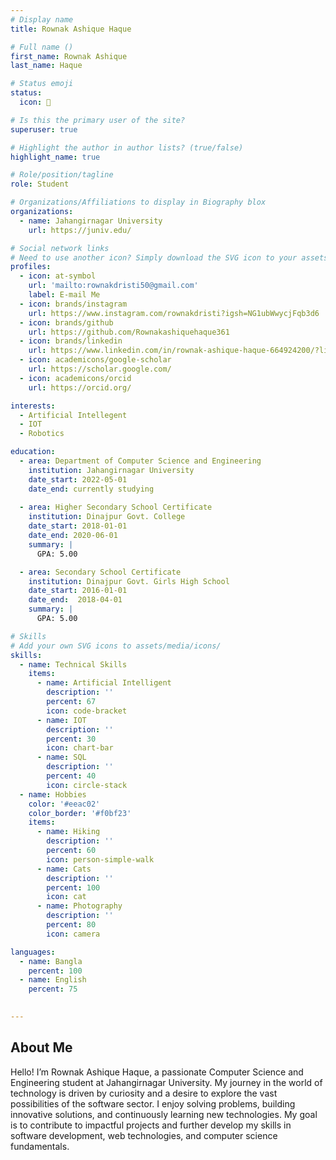 ```yaml
---
# Display name
title: Rownak Ashique Haque 

# Full name ()
first_name: Rownak Ashique
last_name: Haque

# Status emoji
status:
  icon: 🌿

# Is this the primary user of the site?
superuser: true

# Highlight the author in author lists? (true/false)
highlight_name: true

# Role/position/tagline
role: Student

# Organizations/Affiliations to display in Biography blox
organizations:
  - name: Jahangirnagar University
    url: https://juniv.edu/

# Social network links
# Need to use another icon? Simply download the SVG icon to your assets/media/icons/ folder.
profiles:
  - icon: at-symbol
    url: 'mailto:rownakdristi50@gmail.com'
    label: E-mail Me
  - icon: brands/instagram
    url: https://www.instagram.com/rownakdristi?igsh=NG1ubWwycjFqb3d6
  - icon: brands/github
    url: https://github.com/Rownakashiquehaque361
  - icon: brands/linkedin
    url: https://www.linkedin.com/in/rownak-ashique-haque-664924200/?lipi=urn%3Ali%3Apage%3Ad_flagship3_feed%3BzbDsivBITei%2FMTNaNcKBCA%3D%3D
  - icon: academicons/google-scholar
    url: https://scholar.google.com/
  - icon: academicons/orcid
    url: https://orcid.org/

interests:
  - Artificial Intellegent
  - IOT
  - Robotics

education:
  - area: Department of Computer Science and Engineering
    institution: Jahangirnagar University
    date_start: 2022-05-01
    date_end: currently studying
    
  - area: Higher Secondary School Certificate
    institution: Dinajpur Govt. College
    date_start: 2018-01-01
    date_end: 2020-06-01
    summary: |
      GPA: 5.00

  - area: Secondary School Certificate
    institution: Dinajpur Govt. Girls High School
    date_start: 2016-01-01
    date_end:  2018-04-01
    summary: |
      GPA: 5.00

# Skills
# Add your own SVG icons to assets/media/icons/
skills:
  - name: Technical Skills
    items:
      - name: Artificial Intelligent
        description: ''
        percent: 67
        icon: code-bracket
      - name: IOT
        description: ''
        percent: 30
        icon: chart-bar
      - name: SQL
        description: ''
        percent: 40
        icon: circle-stack
  - name: Hobbies
    color: '#eeac02'
    color_border: '#f0bf23'
    items:
      - name: Hiking
        description: ''
        percent: 60
        icon: person-simple-walk
      - name: Cats
        description: ''
        percent: 100
        icon: cat
      - name: Photography
        description: ''
        percent: 80
        icon: camera

languages:
  - name: Bangla
    percent: 100
  - name: English
    percent: 75
  

---
```


## About Me

Hello! I’m Rownak Ashique Haque, a passionate Computer Science and Engineering student at Jahangirnagar University. My journey in the world of technology is driven by curiosity and a desire to explore the vast possibilities of the software sector. I enjoy solving problems, building innovative solutions, and continuously learning new technologies. My goal is to contribute to impactful projects and further develop my skills in software development, web technologies, and computer science fundamentals.
